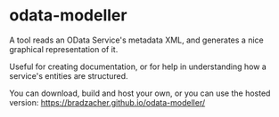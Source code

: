 # odata-modeller

A tool reads an OData Service's metadata XML, and generates a nice graphical representation of it.

Useful for creating documentation, or for help in understanding how a service's entities are structured.

You can download, build and host your own, or you can use the hosted version: https://bradzacher.github.io/odata-modeller/
